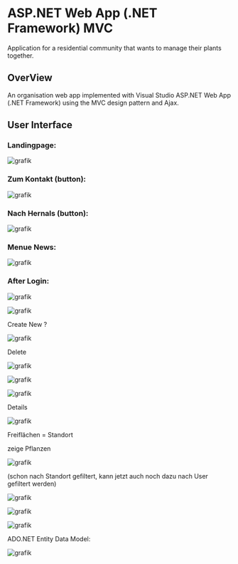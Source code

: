 
# ASP.NET Web App (.NET Framework) MVC
Application for a residential community that wants to manage their plants together.

## OverView
An organisation web app implemented with Visual Studio ASP.NET Web App (.NET Framework) using the MVC design pattern and Ajax.


## User Interface

### Landingpage:
![grafik](https://user-images.githubusercontent.com/78412795/107249810-fd458480-6a33-11eb-9560-0f887e2af45b.png)

### Zum Kontakt (button):
![grafik](https://user-images.githubusercontent.com/78412795/107250055-14847200-6a34-11eb-8fbe-50e21e0ccb5d.png)

### Nach Hernals (button):
![grafik](https://user-images.githubusercontent.com/78412795/107250301-26661500-6a34-11eb-8daf-716df9cd3063.png)

### Menue News:
![grafik](https://user-images.githubusercontent.com/78412795/107250470-34b43100-6a34-11eb-9dae-8da21c7a1458.png)


### After Login:
![grafik](https://user-images.githubusercontent.com/78412795/107250918-557c8680-6a34-11eb-8815-f942a07430d3.png)

![grafik](https://user-images.githubusercontent.com/78412795/107251098-63320c00-6a34-11eb-9bb0-b23fe836139c.png)

Create New ?

![grafik](https://user-images.githubusercontent.com/78412795/107251298-7d6bea00-6a34-11eb-80a9-5aaaa7d1ad26.png)

Delete

![grafik](https://user-images.githubusercontent.com/78412795/107251348-89f04280-6a34-11eb-81b8-19e6b9c4b53c.png)


![grafik](https://user-images.githubusercontent.com/78412795/107251386-9379aa80-6a34-11eb-8b9d-7bf5b9a550f6.png)


![grafik](https://user-images.githubusercontent.com/78412795/107251448-a1c7c680-6a34-11eb-8f8c-b01b7addd589.png)


Details

![grafik](https://user-images.githubusercontent.com/78412795/107352380-0da93e00-6acc-11eb-865c-110e9d4011f2.png)

Freiflächen = Standort


zeige Pflanzen

![grafik](https://user-images.githubusercontent.com/78412795/107251696-ee130680-6a34-11eb-8d45-241799437810.png)

(schon nach Standort gefiltert, kann jetzt auch noch dazu nach User gefiltert werden)


![grafik](https://user-images.githubusercontent.com/78412795/107251584-c91e9380-6a34-11eb-9d8f-7921d72a81de.png)


![grafik](https://user-images.githubusercontent.com/78412795/107251602-ce7bde00-6a34-11eb-8279-b61d0990ec61.png)


![grafik](https://user-images.githubusercontent.com/78412795/107251617-d3409200-6a34-11eb-8c58-47b0170ff136.png)


ADO.NET Entity Data Model:

![grafik](https://user-images.githubusercontent.com/78412795/107351744-41379880-6acb-11eb-945a-550b106cb42f.png)



